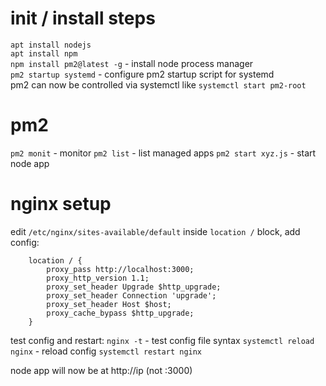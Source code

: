 # init / install steps
`apt install nodejs`  
`apt install npm`  
`npm install pm2@latest -g` - install node process manager  
`pm2 startup systemd` - configure pm2 startup script for systemd  
pm2 can now be controlled via systemctl like `systemctl start pm2-root`  

# pm2
`pm2 monit` - monitor
`pm2 list` - list managed apps
`pm2 start xyz.js` - start node app

# nginx setup

edit `/etc/nginx/sites-available/default`
inside `location /` block, add config:

```
    location / {
        proxy_pass http://localhost:3000;
        proxy_http_version 1.1;
        proxy_set_header Upgrade $http_upgrade;
        proxy_set_header Connection 'upgrade';
        proxy_set_header Host $host;
        proxy_cache_bypass $http_upgrade;
    }
```

test config and restart:
`nginx -t` - test config file syntax
`systemctl reload nginx` - reload config
`systemctl restart nginx`

node app will now be at http://ip (not :3000)
